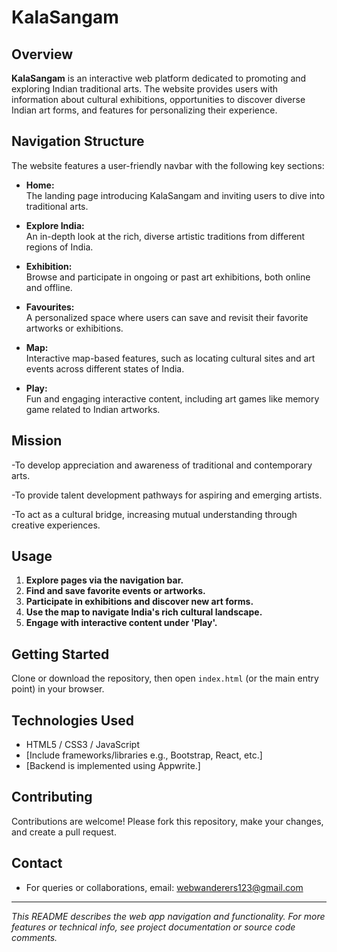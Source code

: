 # KalaSangam

## Overview

**KalaSangam** is an interactive web platform dedicated to promoting and exploring Indian traditional arts. The website provides users with information about cultural exhibitions, opportunities to discover diverse Indian art forms, and features for personalizing their experience.

## Navigation Structure

The website features a user-friendly navbar with the following key sections:

- **Home:**  
  The landing page introducing KalaSangam and inviting users to dive into traditional arts.

- **Explore India:**  
  An in-depth look at the rich, diverse artistic traditions from different regions of India.

- **Exhibition:**  
  Browse and participate in ongoing or past art exhibitions, both online and offline.

- **Favourites:**  
  A personalized space where users can save and revisit their favorite artworks or exhibitions.

- **Map:**  
  Interactive map-based features, such as locating cultural sites and art events across different states of India.

- **Play:**  
  Fun and engaging interactive content, including art games like memory game related to Indian artworks.

## Mission

-To develop appreciation and awareness of traditional and contemporary arts.

-To provide talent development pathways for aspiring and emerging artists.

-To act as a cultural bridge, increasing mutual understanding through creative experiences.

## Usage

1. **Explore pages via the navigation bar.**
2. **Find and save favorite events or artworks.**
3. **Participate in exhibitions and discover new art forms.**
4. **Use the map to navigate India's rich cultural landscape.**
5. **Engage with interactive content under 'Play'.**

## Getting Started

Clone or download the repository, then open `index.html` (or the main entry point) in your browser.

## Technologies Used

- HTML5 / CSS3 / JavaScript 
- [Include frameworks/libraries e.g., Bootstrap, React, etc.]
- [Backend is implemented using Appwrite.]

## Contributing

Contributions are welcome! Please fork this repository, make your changes, and create a pull request.

## Contact

- For queries or collaborations, email: webwanderers123@gmail.com

---

*This README describes the web app navigation and functionality. For more features or technical info, see project documentation or source code comments.*

